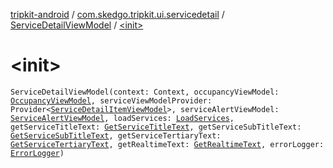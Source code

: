 [tripkit-android](../../index.md) / [com.skedgo.tripkit.ui.servicedetail](../index.md) / [ServiceDetailViewModel](index.md) / [&lt;init&gt;](./-init-.md)

# &lt;init&gt;

`ServiceDetailViewModel(context: Context, occupancyViewModel: `[`OccupancyViewModel`](../../com.skedgo.tripkit.ui.trip.details.viewmodel/-occupancy-view-model/index.md)`, serviceViewModelProvider: Provider<`[`ServiceDetailItemViewModel`](../-service-detail-item-view-model/index.md)`>, serviceAlertViewModel: `[`ServiceAlertViewModel`](../../com.skedgo.tripkit.ui.trip.details.viewmodel/-service-alert-view-model/index.md)`, loadServices: `[`LoadServices`](../-load-services/index.md)`, getServiceTitleText: `[`GetServiceTitleText`](../../com.skedgo.tripkit.ui.timetables/-get-service-title-text/index.md)`, getServiceSubTitleText: `[`GetServiceSubTitleText`](../../com.skedgo.tripkit.ui.timetables/-get-service-sub-title-text/index.md)`, getServiceTertiaryText: `[`GetServiceTertiaryText`](../../com.skedgo.tripkit.ui.timetables/-get-service-tertiary-text/index.md)`, getRealtimeText: `[`GetRealtimeText`](../../com.skedgo.tripkit.ui.timetables/-get-realtime-text/index.md)`, errorLogger: `[`ErrorLogger`](../../skedgo.tripkit.logging/-error-logger/index.md)`)`